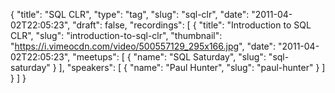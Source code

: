 {
  "title": "SQL CLR",
  "type": "tag",
  "slug": "sql-clr",
  "date": "2011-04-02T22:05:23",
  "draft": false,
  "recordings": [
    {
      "title": "Introduction to SQL CLR",
      "slug": "introduction-to-sql-clr",
      "thumbnail": "https://i.vimeocdn.com/video/500557129_295x166.jpg",
      "date": "2011-04-02T22:05:23",
      "meetups": [
        {
          "name": "SQL Saturday",
          "slug": "sql-saturday"
        }
      ],
      "speakers": [
        {
          "name": "Paul Hunter",
          "slug": "paul-hunter"
        }
      ]
    }
  ]
}